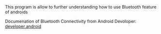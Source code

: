 This program is allow to further understanding how to use Bluetooth feature of androids 


Documenation of Bluetooth Connectivity from Android Devoloper:
<a href="https://developer.android.com/develop/connectivity/bluetooth"> developer.android </a>
